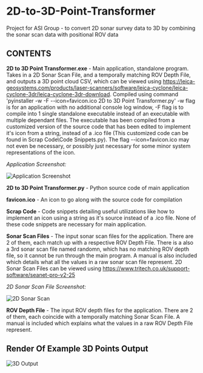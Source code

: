 # 2D-to-3D-Point-Transformer
Project for ASI Group - to convert 2D sonar survey data to 3D by combining the sonar scan data with positional ROV data

## CONTENTS

**2D to 3D Point Transformer.exe** - Main application, standalone program. Takes in a 2D Sonar Scan File, and a temporally matching ROV Depth File, and outputs a 3D point cloud CSV, which can be viewed using https://leica-geosystems.com/products/laser-scanners/software/leica-cyclone/leica-cyclone-3dr/leica-cyclone-3dr-download. Compiled using command 'pyinstaller -w -F --icon=favicon.ico 2D to 3D Point Transformer.py' -w flag is for an application with no additional console log window, -F flag is to compile into 1 single standalone executable instead of an executable with multiple dependant files. The executable has been compiled from a customized version of the source code that has been edited to implement it's icon from a string, instead of a .ico file (This customized code can be found in Scrap Code\Code Snippets.py). The flag --icon=favicon.ico may not even be necessary, or possibly just necessary for some minor system representations of the icon.

*Application Screenshot:*

![Application Screenshot](https://i.imgur.com/K9SkfpC.jpg)

**2D to 3D Point Transformer.py** - Python source code of main application

**favicon.ico** - An icon to go along with the source code for compilation 

**Scrap Code** - Code snippets detailing useful utilizations like how to implement an icon using a string as it's source instead of a .ico file. None of these code snippets are necessary for main application.

**Sonar Scan Files** - The input sonar scan files for the application. There are 2 of them, each match up with a respective ROV Depth File. There is a also a 3rd sonar scan file named randomn, which has no matching ROV depth file, so it cannot be run through the main program. A manual is also included which details what all the values in a raw sonar scan file represent. 2D Sonar Scan Files can be viewed using https://www.tritech.co.uk/support-software/seanet-pro-v2-25

*2D Sonar Scan File Screenshot:*

![2D Sonar Scan](https://i.imgur.com/FSPwljY.jpg)

**ROV Depth File** - The input ROV depth files for the application. There are 2 of them, each coincide with a temporally matching Sonar Scan File. A manual is included which explains what the values in a raw ROV Depth File represent.

## Render Of Example 3D Points Output
![3D Output](https://i.imgur.com/v24R4zh.gif)
